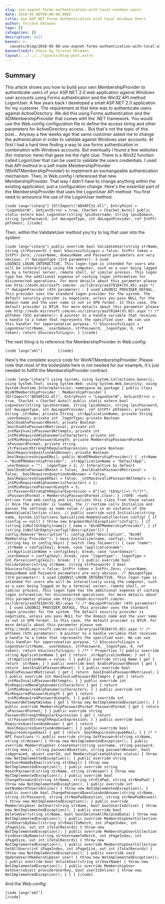 ```yaml
---
slug: use-aspnet-forms-authentication-with-local-windows-users
date: 2010-05-08T00:00:00.000Z
title: Use ASP.NET Forms Authentication with local Windows Users
author: Torsten Uhlmann
tags: []
categories: []
description: null
banner: >-
  /assets/blog/2010-05-08-use-aspnet-forms-authentication-with-local-windows-users/banner.jpg
bannerCredit: Photo by Torsten Uhlmann
layout: ../../../layouts/blog-post.astro
---
```


Summary
-------

This article shows you how to build your own MembershipProvider to authenticate users of your ASP.NET 2.0 web application against Windows user accounts using Forms authentication and the Win32 API method LogonUser. A few years back I developed a small ASP.NET 2.0 application for my customer. The requirement at that time was to authenticate users against ActiveDirectory. We did this using Forms authentication and the ADMembershipProvider that comes with the .NET framework. You would use the Web.config configuration file to define the access string and other parameters for ActiveDirectory access... But that's not the topic of this post... Anyway a few weeks ago that same customer asked me to change the authentication in order to validate against Windows user accounts. At first I had a hard time finding a way to use forms authentication in combination with Windows accounts. But eventually I found a few websites (for instance: here) that gave me the right clue: There is a Win32 function called LogonUser that can be used to validate the users credentials. I used that API method in a self made MembershipProvider (WinNTMembershipProvider) to implement an exchangeable authentication mechanism. Then, in Web.config I referenced that new MembershipProvider. That way I didn't have to change anything within the existing application, just a configuration change. Here's the essential part of the MembershipProvider that uses the LogonUser API method: You first need to announce the use of the LogonUser method:

```
[code lang="csharp"] [DllImport("ADVAPI32.dll", EntryPoint = "LogonUserW", SetLastError = true, CharSet = CharSet.Auto)] public static extern bool LogonUser(string lpszUsername, string lpszDomain, string lpszPassword, int dwLogonType, int dwLogonProvider, ref IntPtr phToken); [/code]
```

Then, within the ValidateUser method you try to log that user into the system:

```
[code lang="csharp"] public override bool ValidateUser(string strName, string strPassword) { bool bSuccessfulLogin = false; IntPtr token = IntPtr.Zero; //userName, domainName and Password parameters are very obvious. /* dwLogonType (3rd parameter): I used LOGON32_LOGON_INTERACTIVE, This logon type is intended for users who will be interactively using the computer, such as a user being logged on by a terminal server, remote shell, or similar process. This logon type has the additional expense of caching logon information for disconnected operations. For more details about this parameter please see http://msdn.microsoft.com/en- us/library/aa378184(VS.85).aspx */ /* dwLogonProvider (4th parameter) : I used LOGON32_PROVIDER_DEFAUL, This provider uses the standard logon provider for the system. The default security provider is negotiate, unless you pass NULL for the domain name and the user name is not in UPN format. In this case, the default provider is NTLM. For more details about this parameter please see http://msdn.microsoft.com/en-us/library/aa378184(VS.85).aspx */ /* phToken (5th parameter): A pointer to a handle variable that receives a handle to a token that represents the specified user. We can use this handler for impersonation purpose. */ bSuccessfulLogin = LogonUser(strName, _userDomain, strPassword, _logonType, 0, ref token); return bSuccessfulLogin; } [/code]
```

The next thing is to reference the MembershipProvider in Web.config:

```
[code lang="xml"]       [/code]
```

Here's the complete source code for WinNTMembershipProvider: Please note that most of the boilerplate here is not needed for our example, it's just needed to fullfill the MembershipProvider contract.

```
[code lang="csharp"] using System; using System.Collections.Generic; using System.Text; using System.Web; using System.Web.Security; using System.Runtime.InteropServices; namespace my_package { public class WinNTMembershipProvider : MembershipProvider { [DllImport("ADVAPI32.dll", EntryPoint = "LogonUserW", SetLastError = true, CharSet = CharSet.Auto)] public static extern bool LogonUser(string lpszUsername, string lpszDomain, string lpszPassword, int dwLogonType, int dwLogonProvider, ref IntPtr phToken); private String _strName; private String _strApplicationName; private String _userDomain; private int _logonType; private Boolean _boolEnablePasswordReset; private Boolean _boolEnablePasswordRetrieval; private int _intMaxInvalidPasswordAttempts; private int _intMinRequiredAlphanumericCharacters; private int _intMinRequiredPasswordLength; private MembershipPasswordFormat _oPasswordFormat; private string _strPasswordStrengthRegularExpression; private Boolean _boolRequiresQuestionAndAnswer; private Boolean _boolRequiresUniqueEMail; public WinNTMembershipProvider() { _strName = "WinNTMembershipProvider"; _strApplicationName = "DefaultApp"; _userDomain = ""; _logonType = 2; // Interactive by default _boolEnablePasswordReset = false; _boolEnablePasswordRetrieval = false; _boolRequiresQuestionAndAnswer = false; _boolRequiresUniqueEMail = false; _intMaxInvalidPasswordAttempts = 3; _intMinRequiredAlphanumericCharacters = 1; _intMinRequiredPasswordLength = 5; _strPasswordStrengthRegularExpression = @"[\w| !§$%&/()=\-?\*]*"; _oPasswordFormat = MembershipPasswordFormat.Clear; } //DFB: reads entries from web.config and initializes this class from those values // Once the provider is loaded, the // runtime calls Initialize and passes the settings as name-value // pairs in an instance of the NameValueCollection class. // public override void Initialize(string name, System.Collections.Specialized.NameValueCollection config) { if (config == null) { throw new ArgumentNullException("config"); } if (string.IsNullOrEmpty(name)) { name = "WinNTMembershipProvider"; } if (string.IsNullOrEmpty(config["description"])) { config.Remove("description"); config.Add("description", "WinNT Membership Provider"); } base.Initialize(name, config); foreach (string key in config.Keys) { switch (key.ToLower()) { case "name": _strName = config[key]; break; case "applicationname": _strApplicationName = config[key]; break; case "userdomain": _userDomain = config[key]; break; case "logontype": _logonType = int.Parse(config[key]); break; } } } public override bool ValidateUser(string strName, string strPassword) { bool bSuccessfulLogin = false; IntPtr token = IntPtr.Zero; //userName, domainName and Password parameters are very obvious. /* dwLogonType (3rd parameter): I used LOGON32_LOGON_INTERACTIVE, This logon type is intended for users who will be interactively using the computer, such as a user being logged on by a terminal server, remote shell, or similar process. This logon type has the additional expense of caching logon information for disconnected operations. For more details about this parameter please see http://msdn.microsoft.com/en- us/library/aa378184(VS.85).aspx */ /* dwLogonProvider (4th parameter) : I used LOGON32_PROVIDER_DEFAUL, This provider uses the standard logon provider for the system. The default security provider is negotiate, unless you pass NULL for the domain name and the user name is not in UPN format. In this case, the default provider is NTLM. For more details about this parameter please see http://msdn.microsoft.com/en-us/library/aa378184(VS.85).aspx */ /* phToken (5th parameter): A pointer to a handle variable that receives a handle to a token that represents the specified user. We can use this handler for impersonation purpose. */ bSuccessfulLogin = LogonUser(strName, _userDomain, strPassword, _logonType, 0, ref token); return bSuccessfulLogin; } /** * Properties */ public override string ApplicationName { get { return _strApplicationName; } set { _strApplicationName = value; } } public override string Name { get { return _strName; } } public override bool EnablePasswordReset { get { return _boolEnablePasswordReset; } } public override bool EnablePasswordRetrieval { get { return _boolEnablePasswordRetrieval; } } public override int MaxInvalidPasswordAttempts { get { return _intMaxInvalidPasswordAttempts; } } public override int MinRequiredNonAlphanumericCharacters { get { return _intMinRequiredAlphanumericCharacters; } } public override int MinRequiredPasswordLength { get { return _intMinRequiredPasswordLength; } } public override int PasswordAttemptWindow { get { throw new NotImplementedException(); } } public override MembershipPasswordFormat PasswordFormat { get { return _oPasswordFormat; } } public override string PasswordStrengthRegularExpression { get { return _strPasswordStrengthRegularExpression; } } public override bool RequiresQuestionAndAnswer { get { return _boolRequiresQuestionAndAnswer; } } public override bool RequiresUniqueEmail { get { return _boolRequiresUniqueEMail; } } /* * API Functions */ public override string GetPassword(string strName, string strAnswer) { throw new NotImplementedException(); } public override MembershipUser CreateUser(string username, string password, string email, string passwordQuestion, string passwordAnswer, bool isApproved, object userId, out MembershipCreateStatus status) { throw new NotImplementedException(); } public override string GetUserNameByEmail(string strEmail) { throw new NotImplementedException(); } public override string ResetPassword(string strName, string strAnswer) { throw new NotImplementedException(); } public override bool ChangePassword(string strName, string strOldPwd, string strNewPwd) { throw new NotImplementedException(); } public override int GetNumberOfUsersOnline() { throw new NotImplementedException(); } public override bool ChangePasswordQuestionAndAnswer(string strName, string strPassword, string strNewPwdQuestion, string strNewPwdAnswer) { throw new NotImplementedException(); } public override MembershipUser GetUser(string strName, bool boolUserIsOnline) { throw new NotImplementedException(); } public override bool DeleteUser(string strName, bool boolDeleteAllRelatedData) { throw new NotImplementedException(); } public override MembershipUserCollection FindUsersByEmail(string strEmailToMatch, int iPageIndex, int iPageSize, out int iTotalRecords) { throw new NotImplementedException(); } public override MembershipUserCollection FindUsersByName(string strUsernameToMatch, int iPageIndex, int iPageSize, out int iTotalRecords) { throw new NotImplementedException(); } public override MembershipUserCollection GetAllUsers(int iPageIndex, int iPageSize, out int iTotalRecords) { throw new NotImplementedException(); } public override void UpdateUser(MembershipUser user) { throw new NotImplementedException(); } public override bool UnlockUser(string strUserName) { throw new NotImplementedException(); } public override MembershipUser GetUser(object providerUserKey, bool userIsOnline) { throw new NotImplementedException(); } } } [/code]
```

And the Web.config:

```
[code lang="xml"]                                                          [/code]
```
